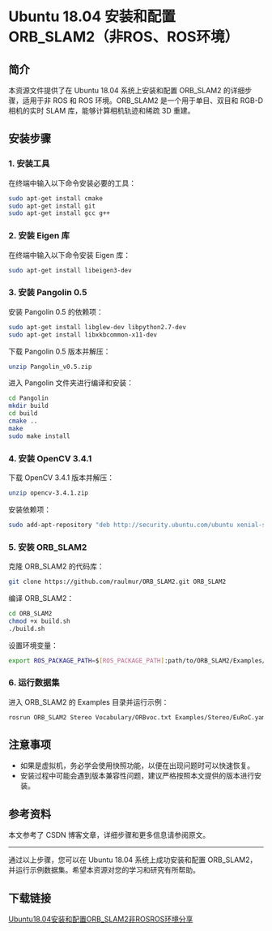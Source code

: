 # Ubuntu 18.04 安装和配置 ORB_SLAM2（非ROS、ROS环境）

## 简介

本资源文件提供了在 Ubuntu 18.04 系统上安装和配置 ORB_SLAM2 的详细步骤，适用于非 ROS 和 ROS 环境。ORB_SLAM2 是一个用于单目、双目和 RGB-D 相机的实时 SLAM 库，能够计算相机轨迹和稀疏 3D 重建。

## 安装步骤

### 1. 安装工具

在终端中输入以下命令安装必要的工具：

```bash
sudo apt-get install cmake
sudo apt-get install git
sudo apt-get install gcc g++
```

### 2. 安装 Eigen 库

在终端中输入以下命令安装 Eigen 库：

```bash
sudo apt-get install libeigen3-dev
```

### 3. 安装 Pangolin 0.5

安装 Pangolin 0.5 的依赖项：

```bash
sudo apt-get install libglew-dev libpython2.7-dev
sudo apt-get install libxkbcommon-x11-dev
```

下载 Pangolin 0.5 版本并解压：

```bash
unzip Pangolin_v0.5.zip
```

进入 Pangolin 文件夹进行编译和安装：

```bash
cd Pangolin
mkdir build
cd build
cmake ..
make
sudo make install
```

### 4. 安装 OpenCV 3.4.1

下载 OpenCV 3.4.1 版本并解压：

```bash
unzip opencv-3.4.1.zip
```

安装依赖项：

```bash
sudo add-apt-repository "deb http://security.ubuntu.com/ubuntu xenial-security main"
```

### 5. 安装 ORB_SLAM2

克隆 ORB_SLAM2 的代码库：

```bash
git clone https://github.com/raulmur/ORB_SLAM2.git ORB_SLAM2
```

编译 ORB_SLAM2：

```bash
cd ORB_SLAM2
chmod +x build.sh
./build.sh
```

设置环境变量：

```bash
export ROS_PACKAGE_PATH=$[ROS_PACKAGE_PATH]:path/to/ORB_SLAM2/Examples/ROS
```

### 6. 运行数据集

进入 ORB_SLAM2 的 Examples 目录并运行示例：

```bash
rosrun ORB_SLAM2 Stereo Vocabulary/ORBvoc.txt Examples/Stereo/EuRoC.yaml true
```

## 注意事项

- 如果是虚拟机，务必学会使用快照功能，以便在出现问题时可以快速恢复。
- 安装过程中可能会遇到版本兼容性问题，建议严格按照本文提供的版本进行安装。

## 参考资料

本文参考了 CSDN 博客文章，详细步骤和更多信息请参阅原文。

---

通过以上步骤，您可以在 Ubuntu 18.04 系统上成功安装和配置 ORB_SLAM2，并运行示例数据集。希望本资源对您的学习和研究有所帮助。

## 下载链接

[Ubuntu18.04安装和配置ORB_SLAM2非ROSROS环境分享](https://pan.quark.cn/s/dd309efe4ff2)